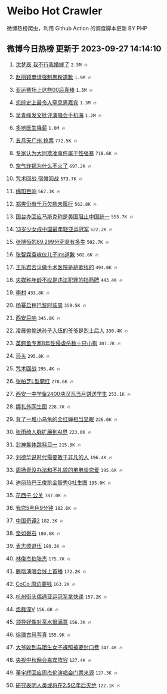 # Weibo Hot Crawler 



微博热榜爬虫，利用 Github Action 的调度脚本更新 BY PHP 


## 微博今日热榜 更新于 2023-09-27 14:14:10 
1. [沈梦辰 我不行我婚嫁了](https://s.weibo.com/weibo?q=%E6%B2%88%E6%A2%A6%E8%BE%B0%20%E6%88%91%E4%B8%8D%E8%A1%8C%E6%88%91%E5%A9%9A%E5%AB%81%E4%BA%86&t=31&band_rank=1&Refer=top) `2.5M 🔥` 

1. [赵丽颖申请强制黑粉道歉](https://s.weibo.com/weibo?q=%23%E8%B5%B5%E4%B8%BD%E9%A2%96%E7%94%B3%E8%AF%B7%E5%BC%BA%E5%88%B6%E9%BB%91%E7%B2%89%E9%81%93%E6%AD%89%23&t=31&band_rank=2&Refer=top) `1.9M 🔥` 

1. [亚运赛场上这些00后真棒](https://s.weibo.com/weibo?q=%23%E4%BA%9A%E8%BF%90%E8%B5%9B%E5%9C%BA%E4%B8%8A%E8%BF%99%E4%BA%9B00%E5%90%8E%E7%9C%9F%E6%A3%92%23&t=31&band_rank=3&Refer=top) `1.5M 🔥` 

1. [恋综史上最令人窒息男嘉宾](https://s.weibo.com/weibo?q=%23%E6%81%8B%E7%BB%BC%E5%8F%B2%E4%B8%8A%E6%9C%80%E4%BB%A4%E4%BA%BA%E7%AA%92%E6%81%AF%E7%94%B7%E5%98%89%E5%AE%BE%23&t=31&band_rank=4&Refer=top) `1.3M 🔥` 

1. [吴青峰发文批评演唱会手机海](https://s.weibo.com/weibo?q=%23%E5%90%B4%E9%9D%92%E5%B3%B0%E5%8F%91%E6%96%87%E6%89%B9%E8%AF%84%E6%BC%94%E5%94%B1%E4%BC%9A%E6%89%8B%E6%9C%BA%E6%B5%B7%23&t=31&band_rank=5&Refer=top) `1.2M 🔥` 

1. [多地医生降薪](https://s.weibo.com/weibo?q=%23%E5%A4%9A%E5%9C%B0%E5%8C%BB%E7%94%9F%E9%99%8D%E8%96%AA%23&t=31&band_rank=6&Refer=top) `1.0M 🔥` 

1. [五月天广州 抢票](https://s.weibo.com/weibo?q=%E4%BA%94%E6%9C%88%E5%A4%A9%E5%B9%BF%E5%B7%9E%20%E6%8A%A2%E7%A5%A8&t=31&band_rank=7&Refer=top) `772.5K 🔥` 

1. [专家认为大同欺凌事件属于性强暴](https://s.weibo.com/weibo?q=%23%E4%B8%93%E5%AE%B6%E8%AE%A4%E4%B8%BA%E5%A4%A7%E5%90%8C%E6%AC%BA%E5%87%8C%E4%BA%8B%E4%BB%B6%E5%B1%9E%E4%BA%8E%E6%80%A7%E5%BC%BA%E6%9A%B4%23&t=31&band_rank=8&Refer=top) `718.6K 🔥` 

1. [空气炸锅为什么不火了](https://s.weibo.com/weibo?q=%23%E7%A9%BA%E6%B0%94%E7%82%B8%E9%94%85%E4%B8%BA%E4%BB%80%E4%B9%88%E4%B8%8D%E7%81%AB%E4%BA%86%23&t=31&band_rank=9&Refer=top) `697.2K 🔥` 

1. [咒术回战 宿傩回战](https://s.weibo.com/weibo?q=%E5%92%92%E6%9C%AF%E5%9B%9E%E6%88%98%20%E5%AE%BF%E5%82%A9%E5%9B%9E%E6%88%98&t=31&band_rank=10&Refer=top) `573.7K 🔥` 

1. [绵阳巨响](https://s.weibo.com/weibo?q=%E7%BB%B5%E9%98%B3%E5%B7%A8%E5%93%8D&t=31&band_rank=11&Refer=top) `567.3K 🔥` 

1. [郑爽仍有千万欠款未履行](https://s.weibo.com/weibo?q=%23%E9%83%91%E7%88%BD%E4%BB%8D%E6%9C%89%E5%8D%83%E4%B8%87%E6%AC%A0%E6%AC%BE%E6%9C%AA%E5%B1%A5%E8%A1%8C%23&t=31&band_rank=12&Refer=top) `562.8K 🔥` 

1. [国台办回应马斯克称是美国阻止中国统一](https://s.weibo.com/weibo?q=%23%E5%9B%BD%E5%8F%B0%E5%8A%9E%E5%9B%9E%E5%BA%94%E9%A9%AC%E6%96%AF%E5%85%8B%E7%A7%B0%E6%98%AF%E7%BE%8E%E5%9B%BD%E9%98%BB%E6%AD%A2%E4%B8%AD%E5%9B%BD%E7%BB%9F%E4%B8%80%23&t=31&band_rank=13&Refer=top) `555.7K 🔥` 

1. [13岁少女成中国最年轻亚运冠军](https://s.weibo.com/weibo?q=%2313%E5%B2%81%E5%B0%91%E5%A5%B3%E6%88%90%E4%B8%AD%E5%9B%BD%E6%9C%80%E5%B9%B4%E8%BD%BB%E4%BA%9A%E8%BF%90%E5%86%A0%E5%86%9B%23&t=31&band_rank=14&Refer=top) `522.2K 🔥` 

1. [张博恒的89.299分究竟有多牛](https://s.weibo.com/weibo?q=%23%E5%BC%A0%E5%8D%9A%E6%81%92%E7%9A%8489.299%E5%88%86%E7%A9%B6%E7%AB%9F%E6%9C%89%E5%A4%9A%E7%89%9B%23&t=31&band_rank=15&Refer=top) `502.7K 🔥` 

1. [张智霖袁咏仪儿子ins道歉](https://s.weibo.com/weibo?q=%23%E5%BC%A0%E6%99%BA%E9%9C%96%E8%A2%81%E5%92%8F%E4%BB%AA%E5%84%BF%E5%AD%90ins%E9%81%93%E6%AD%89%23&t=31&band_rank=16&Refer=top) `502.6K 🔥` 

1. [王乐君否认做手术医院是胡歌找的](https://s.weibo.com/weibo?q=%23%E7%8E%8B%E4%B9%90%E5%90%9B%E5%90%A6%E8%AE%A4%E5%81%9A%E6%89%8B%E6%9C%AF%E5%8C%BB%E9%99%A2%E6%98%AF%E8%83%A1%E6%AD%8C%E6%89%BE%E7%9A%84%23&t=31&band_rank=17&Refer=top) `494.0K 🔥` 

1. [央媒称年龄不应是违法犯罪的挡箭牌](https://s.weibo.com/weibo?q=%23%E5%A4%AE%E5%AA%92%E7%A7%B0%E5%B9%B4%E9%BE%84%E4%B8%8D%E5%BA%94%E6%98%AF%E8%BF%9D%E6%B3%95%E7%8A%AF%E7%BD%AA%E7%9A%84%E6%8C%A1%E7%AE%AD%E7%89%8C%23&t=31&band_rank=18&Refer=top) `443.4K 🔥` 

1. [李村](https://s.weibo.com/weibo?q=%E6%9D%8E%E6%9D%91&t=31&band_rank=19&Refer=top) `433.8K 🔥` 

1. [杨幂启程巴黎时装周](https://s.weibo.com/weibo?q=%23%E6%9D%A8%E5%B9%82%E5%90%AF%E7%A8%8B%E5%B7%B4%E9%BB%8E%E6%97%B6%E8%A3%85%E5%91%A8%23&t=31&band_rank=20&Refer=top) `359.5K 🔥` 

1. [西安巨响](https://s.weibo.com/weibo?q=%E8%A5%BF%E5%AE%89%E5%B7%A8%E5%93%8D&t=31&band_rank=21&Refer=top) `345.0K 🔥` 

1. [凌晨偷偷送孙子入伍的爷爷是烈士后人](https://s.weibo.com/weibo?q=%23%E5%87%8C%E6%99%A8%E5%81%B7%E5%81%B7%E9%80%81%E5%AD%99%E5%AD%90%E5%85%A5%E4%BC%8D%E7%9A%84%E7%88%B7%E7%88%B7%E6%98%AF%E7%83%88%E5%A3%AB%E5%90%8E%E4%BA%BA%23&t=31&band_rank=22&Refer=top) `330.4K 🔥` 

1. [英鳄鱼专家8年性侵虐杀数十只小狗](https://s.weibo.com/weibo?q=%23%E8%8B%B1%E9%B3%84%E9%B1%BC%E4%B8%93%E5%AE%B68%E5%B9%B4%E6%80%A7%E4%BE%B5%E8%99%90%E6%9D%80%E6%95%B0%E5%8D%81%E5%8F%AA%E5%B0%8F%E7%8B%97%23&t=31&band_rank=23&Refer=top) `307.7K 🔥` 

1. [莎头](https://s.weibo.com/weibo?q=%E8%8E%8E%E5%A4%B4&t=31&band_rank=24&Refer=top) `295.8K 🔥` 

1. [咒术回战](https://s.weibo.com/weibo?q=%E5%92%92%E6%9C%AF%E5%9B%9E%E6%88%98&t=31&band_rank=25&Refer=top) `295.4K 🔥` 

1. [张柏芝L型腮红](https://s.weibo.com/weibo?q=%23%E5%BC%A0%E6%9F%8F%E8%8A%9DL%E5%9E%8B%E8%85%AE%E7%BA%A2%23&t=31&band_rank=26&Refer=top) `278.6K 🔥` 

1. [西安一中学备2400块汉瓦当月饼送学生](https://s.weibo.com/weibo?q=%23%E8%A5%BF%E5%AE%89%E4%B8%80%E4%B8%AD%E5%AD%A6%E5%A4%872400%E5%9D%97%E6%B1%89%E7%93%A6%E5%BD%93%E6%9C%88%E9%A5%BC%E9%80%81%E5%AD%A6%E7%94%9F%23&t=31&band_rank=27&Refer=top) `253.1K 🔥` 

1. [娜扎外网生图](https://s.weibo.com/weibo?q=%23%E5%A8%9C%E6%89%8E%E5%A4%96%E7%BD%91%E7%94%9F%E5%9B%BE%23&t=31&band_rank=28&Refer=top) `228.7K 🔥` 

1. [背了一堆小乌龟的全红婵相当显眼](https://s.weibo.com/weibo?q=%23%E8%83%8C%E4%BA%86%E4%B8%80%E5%A0%86%E5%B0%8F%E4%B9%8C%E9%BE%9F%E7%9A%84%E5%85%A8%E7%BA%A2%E5%A9%B5%E7%9B%B8%E5%BD%93%E6%98%BE%E7%9C%BC%23&t=31&band_rank=29&Refer=top) `226.6K 🔥` 

1. [张雨绮人脉扩展到AI界](https://s.weibo.com/weibo?q=%23%E5%BC%A0%E9%9B%A8%E7%BB%AE%E4%BA%BA%E8%84%89%E6%89%A9%E5%B1%95%E5%88%B0AI%E7%95%8C%23&t=31&band_rank=30&Refer=top) `223.0K 🔥` 

1. [封神集体跳科目一](https://s.weibo.com/weibo?q=%23%E5%B0%81%E7%A5%9E%E9%9B%86%E4%BD%93%E8%B7%B3%E7%A7%91%E7%9B%AE%E4%B8%80%23&t=31&band_rank=31&Refer=top) `215.0K 🔥` 

1. [刘德华说时代需要敢于非凡的人](https://s.weibo.com/weibo?q=%23%E5%88%98%E5%BE%B7%E5%8D%8E%E8%AF%B4%E6%97%B6%E4%BB%A3%E9%9C%80%E8%A6%81%E6%95%A2%E4%BA%8E%E9%9D%9E%E5%87%A1%E7%9A%84%E4%BA%BA%23&t=31&band_rank=32&Refer=top) `196.4K 🔥` 

1. [周扬青没办法和不礼貌的弟弟谈恋爱](https://s.weibo.com/weibo?q=%23%E5%91%A8%E6%89%AC%E9%9D%92%E6%B2%A1%E5%8A%9E%E6%B3%95%E5%92%8C%E4%B8%8D%E7%A4%BC%E8%B2%8C%E7%9A%84%E5%BC%9F%E5%BC%9F%E8%B0%88%E6%81%8B%E7%88%B1%23&t=31&band_rank=33&Refer=top) `195.6K 🔥` 

1. [迪丽热巴王俊凯金智秀G社生图](https://s.weibo.com/weibo?q=%23%E8%BF%AA%E4%B8%BD%E7%83%AD%E5%B7%B4%E7%8E%8B%E4%BF%8A%E5%87%AF%E9%87%91%E6%99%BA%E7%A7%80G%E7%A4%BE%E7%94%9F%E5%9B%BE%23&t=31&band_rank=34&Refer=top) `195.0K 🔥` 

1. [花西子 公关](https://s.weibo.com/weibo?q=%E8%8A%B1%E8%A5%BF%E5%AD%90%20%E5%85%AC%E5%85%B3&t=31&band_rank=35&Refer=top) `187.0K 🔥` 

1. [我恋5黑色9分钟](https://s.weibo.com/weibo?q=%23%E6%88%91%E6%81%8B5%E9%BB%91%E8%89%B29%E5%88%86%E9%92%9F%23&t=31&band_rank=36&Refer=top) `182.6K 🔥` 

1. [中国奇谭2](https://s.weibo.com/weibo?q=%23%E4%B8%AD%E5%9B%BD%E5%A5%87%E8%B0%AD2%23&t=31&band_rank=37&Refer=top) `182.3K 🔥` 

1. [坚如磐石](https://s.weibo.com/weibo?q=%E5%9D%9A%E5%A6%82%E7%A3%90%E7%9F%B3&t=31&band_rank=38&Refer=top) `180.6K 🔥` 

1. [表志勋退伍](https://s.weibo.com/weibo?q=%23%E8%A1%A8%E5%BF%97%E5%8B%8B%E9%80%80%E4%BC%8D%23&t=31&band_rank=39&Refer=top) `180.3K 🔥` 

1. [林俊杰拍张杰](https://s.weibo.com/weibo?q=%23%E6%9E%97%E4%BF%8A%E6%9D%B0%E6%8B%8D%E5%BC%A0%E6%9D%B0%23&t=31&band_rank=40&Refer=top) `175.7K 🔥` 

1. [鹿晗演唱会线上首播](https://s.weibo.com/weibo?q=%23%E9%B9%BF%E6%99%97%E6%BC%94%E5%94%B1%E4%BC%9A%E7%BA%BF%E4%B8%8A%E9%A6%96%E6%92%AD%23&t=31&band_rank=41&Refer=top) `172.2K 🔥` 

1. [CoCo 周边要钱](https://s.weibo.com/weibo?q=CoCo%20%E5%91%A8%E8%BE%B9%E8%A6%81%E9%92%B1&t=31&band_rank=42&Refer=top) `163.2K 🔥` 

1. [杭州街头偶遇亚运冠军拿快递](https://s.weibo.com/weibo?q=%23%E6%9D%AD%E5%B7%9E%E8%A1%97%E5%A4%B4%E5%81%B6%E9%81%87%E4%BA%9A%E8%BF%90%E5%86%A0%E5%86%9B%E6%8B%BF%E5%BF%AB%E9%80%92%23&t=31&band_rank=43&Refer=top) `157.2K 🔥` 

1. [丞磊深V](https://s.weibo.com/weibo?q=%23%E4%B8%9E%E7%A3%8A%E6%B7%B1V%23&t=31&band_rank=44&Refer=top) `156.6K 🔥` 

1. [领导好像对茶水很满意](https://s.weibo.com/weibo?q=%E9%A2%86%E5%AF%BC%E5%A5%BD%E5%83%8F%E5%AF%B9%E8%8C%B6%E6%B0%B4%E5%BE%88%E6%BB%A1%E6%84%8F&t=31&band_rank=45&Refer=top) `156.3K 🔥` 

1. [徐璐古风写真](https://s.weibo.com/weibo?q=%23%E5%BE%90%E7%92%90%E5%8F%A4%E9%A3%8E%E5%86%99%E7%9C%9F%23&t=31&band_rank=46&Refer=top) `155.9K 🔥` 

1. [大爷收到与陌生女子裸照被要封口费](https://s.weibo.com/weibo?q=%23%E5%A4%A7%E7%88%B7%E6%94%B6%E5%88%B0%E4%B8%8E%E9%99%8C%E7%94%9F%E5%A5%B3%E5%AD%90%E8%A3%B8%E7%85%A7%E8%A2%AB%E8%A6%81%E5%B0%81%E5%8F%A3%E8%B4%B9%23&t=31&band_rank=47&Refer=top) `147.4K 🔥` 

1. [央视中秋晚会嘉宾阵容](https://s.weibo.com/weibo?q=%23%E5%A4%AE%E8%A7%86%E4%B8%AD%E7%A7%8B%E6%99%9A%E4%BC%9A%E5%98%89%E5%AE%BE%E9%98%B5%E5%AE%B9%23&t=31&band_rank=48&Refer=top) `127.4K 🔥` 

1. [董宇辉回应周杰伦演唱会门票来源](https://s.weibo.com/weibo?q=%23%E8%91%A3%E5%AE%87%E8%BE%89%E5%9B%9E%E5%BA%94%E5%91%A8%E6%9D%B0%E4%BC%A6%E6%BC%94%E5%94%B1%E4%BC%9A%E9%97%A8%E7%A5%A8%E6%9D%A5%E6%BA%90%23&t=31&band_rank=49&Refer=top) `127.3K 🔥` 

1. [研究表明人类或将在2.5亿年后灭绝](https://s.weibo.com/weibo?q=%23%E7%A0%94%E7%A9%B6%E8%A1%A8%E6%98%8E%E4%BA%BA%E7%B1%BB%E6%88%96%E5%B0%86%E5%9C%A82.5%E4%BA%BF%E5%B9%B4%E5%90%8E%E7%81%AD%E7%BB%9D%23&t=31&band_rank=50&Refer=top) `122.1K 🔥` 

